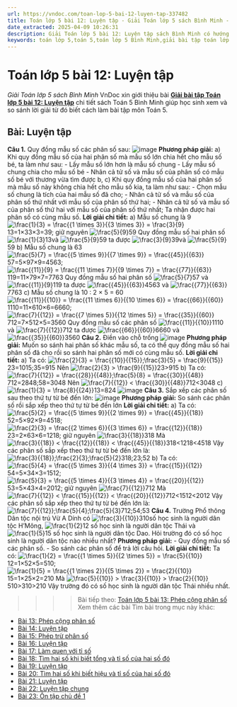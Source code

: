 ```yaml
---
url: https://vndoc.com/toan-lop-5-bai-12-luyen-tap-337482
title: Toán lớp 5 bài 12: Luyện tập - Giải Toán lớp 5 sách Bình Minh - VnDoc.com
date_extracted: 2025-04-09 10:26:31
description: Giải Toán lớp 5 bài 12: Luyện tập sách Bình Minh có hướng dẫn giải chi tiết các câu hỏi trong SGK Toán lớp 5 Bình Minh.
keywords: toán lớp 5,toán 5,toán lớp 5 Bình Minh,giải bài tập toán lớp 5 Bình Minh,giải toán lớp 5 Bình Minh,toán lớp 5 sách Bình Minh,toán 5 Bình Minh,giải sách toán lớp 5 Bình Minh,Toán lớp 5 Bài 12 Luyện tập,giải toán 5 bài 12
---
```


# Toán lớp 5 bài 12: Luyện tập
 _Giải Toán lớp 5 sách Bình Minh_
VnDoc xin giới thiệu bài [**Giải bài tập Toán lớp 5 bài 12: Luyện tập**](<https://vndoc.com/toan-lop-5-bai-12-luyen-tap-337482>) chi tiết sách Toán 5 Bình Minh giúp học sinh xem và so sánh lời giải từ đó biết cách làm bài tập môn Toán 5.
## Bài: Luyện tập
**Câu 1.** Quy đồng mẫu số các phân số sau:
![image](https://i.vdoc.vn/data/image/2025/03/02/2024-05-25-141107.png)
**Phương pháp giải:**
a\) Khi quy đồng mẫu số của hai phân số mà mẫu số lớn chia hết cho mẫu số bé, ta làm như sau:
\- Lấy mẫu số lớn hơn là mẫu số chung
\- Lấy mẫu số chung chia cho mẫu số bé
\- Nhân cả tử số và mẫu số của phân số có mẫu số bé với thương vừa tìm được
b, c\) Khi quy đồng mẫu số của hai phân số mà mẫu số này không chia hết cho mẫu số kia, ta làm như sau:
\- Chọn mẫu số chung là tích của hai mẫu số đã cho;
\- Nhân cả tử số và mẫu số của phân số thứ nhất với mẫu số của phân số thứ hai;
\- Nhân cả tử số và mẫu số của phân số thứ hai với mẫu số của phân số thứ nhất;
Ta nhận được hai phân số có cùng mẫu số.
**Lời giải chi tiết:**
a\) Mẫu số chung là 9
![\\frac{1}{3} = \\frac{{1 \\times 3}}{{3 \\times 3}} = \\frac{3}{9}](https://i.vdoc.vn/data/image/blank.png)13=1×33×3=39; giữ nguyên ![\\frac{5}{9}](https://i.vdoc.vn/data/image/blank.png)59
Quy đồng mẫu số hai phân số ![\\frac{1}{3}](https://i.vdoc.vn/data/image/blank.png)13và ![\\frac{5}{9}](https://i.vdoc.vn/data/image/blank.png)59 ta được ![\\frac{3}{9}](https://i.vdoc.vn/data/image/blank.png)39và ![\\frac{5}{9}](https://i.vdoc.vn/data/image/blank.png)59
b\) Mẫu số chung là 63
![\\frac{5}{7} = \\frac{{5 \\times 9}}{{7 \\times 9}} = \\frac{{45}}{{63}}](https://i.vdoc.vn/data/image/blank.png)57=5×97×9=4563; ![\\frac{{11}}{9} = \\frac{{11 \\times 7}}{{9 \\times 7}} = \\frac{{77}}{{63}}](https://i.vdoc.vn/data/image/blank.png)119=11×79×7=7763
Quy đồng mẫu số hai phân số ![\\frac{5}{7}](https://i.vdoc.vn/data/image/blank.png)57 và![\\frac{{11}}{9}](https://i.vdoc.vn/data/image/blank.png)119 ta được ![\\frac{{45}}{{63}}](https://i.vdoc.vn/data/image/blank.png)4563 và ![\\frac{{77}}{{63}}](https://i.vdoc.vn/data/image/blank.png)7763
c\) Mẫu số chung là 10 : 2 × 5 = 60
![\\frac{{11}}{{10}} = \\frac{{11 \\times 6}}{{10 \\times 6}} = \\frac{{66}}{{60}}](https://i.vdoc.vn/data/image/blank.png)1110=11×610×6=6660;![\\frac{7}{{12}} = \\frac{{7 \\times 5}}{{12 \\times 5}} = \\frac{{35}}{{60}}](https://i.vdoc.vn/data/image/blank.png)712=7×512×5=3560
Quy đồng mẫu số các phân số ![\\frac{{11}}{{10}}](https://i.vdoc.vn/data/image/blank.png)1110 và ![\\frac{7}{{12}}](https://i.vdoc.vn/data/image/blank.png)712 ta được ![\\frac{{66}}{{60}}](https://i.vdoc.vn/data/image/blank.png)6660 và ![\\frac{{35}}{{60}}](https://i.vdoc.vn/data/image/blank.png)3560
**Câu 2.** Điền vào chỗ trống
![image](https://i.vdoc.vn/data/image/2025/03/02/2024-05-25-141214.png)
**Phương pháp giải:**
Muốn so sánh hai phân số khác mẫu số, ta có thể quy đồng mẫu số hai phân số đã cho rồi so sánh hai phân số mới có cùng mẫu số.
**Lời giải chi tiết:**
a\) Ta có: ![\\frac{2}{3} = \\frac{{10}}{{15}};\\frac{3}{5} = \\frac{9}{{15}}](https://i.vdoc.vn/data/image/blank.png)23=1015;35=915
Nên ![\\frac{2}{3} > \\frac{9}{{15}}](https://i.vdoc.vn/data/image/blank.png)23>915
b\) Ta có: ![\\frac{7}{{12}} = \\frac{{28}}{{48}};\\frac{5}{8} = \\frac{{30}}{{48}}](https://i.vdoc.vn/data/image/blank.png)712=2848;58=3048
Nên ![\\frac{7}{{12}} < \\frac{{30}}{{48}}](https://i.vdoc.vn/data/image/blank.png)712<3048
c\) ![\\frac{1}{3} = \\frac{8}{{24}}](https://i.vdoc.vn/data/image/blank.png)13=824
![image](https://i.vdoc.vn/data/image/2025/03/02/2024-05-25-141246.png)
**Câu 3.** Sắp xếp các phân số sau theo thứ tự từ bé đến lớn:
![image](https://i.vdoc.vn/data/image/2025/03/02/2024-05-25-141340.png)
**Phương pháp giải:**
So sánh các phân số rồi sắp xếp theo thứ tự từ bé đến lớn
**Lời giải chi tiết:**
a\) Ta có: ![\\frac{5}{2} = \\frac{{5 \\times 9}}{{2 \\times 9}} = \\frac{{45}}{{18}}](https://i.vdoc.vn/data/image/blank.png)52=5×92×9=4518;![\\frac{2}{3} = \\frac{{2 \\times 6}}{{3 \\times 6}} = \\frac{{12}}{{18}}](https://i.vdoc.vn/data/image/blank.png)23=2×63×6=1218; giữ nguyên ![\\frac{3}{{18}}](https://i.vdoc.vn/data/image/blank.png)318
Mà ![\\frac{3}{{18}} < \\frac{{12}}{{18}} < \\frac{{45}}{{18}}](https://i.vdoc.vn/data/image/blank.png)318<1218<4518
Vậy các phân số sắp xếp theo thứ tự từ bé đến lớn là: ![\\frac{3}{{18}};\\frac{2}{3};\\frac{5}{2}](https://i.vdoc.vn/data/image/blank.png)318;23;52
b\) Ta có: ![\\frac{5}{4} = \\frac{{5 \\times 3}}{{4 \\times 3}} = \\frac{{15}}{{12}}](https://i.vdoc.vn/data/image/blank.png)54=5×34×3=1512;![\\frac{5}{3} = \\frac{{5 \\times 4}}{{3 \\times 4}} = \\frac{{20}}{{12}}](https://i.vdoc.vn/data/image/blank.png)53=5×43×4=2012; giữ nguyên ![\\frac{7}{{12}}](https://i.vdoc.vn/data/image/blank.png)712
Mà ![\\frac{7}{{12}} < \\frac{{15}}{{12}} < \\frac{{20}}{{12}}](https://i.vdoc.vn/data/image/blank.png)712<1512<2012
Vậy các phân số sắp xếp theo thứ tự từ bé đến lớn là: ![\\frac{7}{{12}};\\frac{5}{4};\\frac{5}{3}](https://i.vdoc.vn/data/image/blank.png)712;54;53
**Câu 4.** Trường Phổ thông Dân tộc nội trú Vừ A Dính có ![\\frac{3}{{10}}](https://i.vdoc.vn/data/image/blank.png)310số học sinh là người dân tộc H’Mông, ![\\frac{1}{2}](https://i.vdoc.vn/data/image/blank.png)12 số học sinh là người dân tộc Thái và ![\\frac{1}{5}](https://i.vdoc.vn/data/image/blank.png)15 số học sinh là người dân tộc Dao. Hỏi trường đó có số học sinh là người dân tộc nào nhiều nhất?
**Phương pháp giải:**
\- Quy đồng mẫu số các phân số.
\- So sánh các phân số để trả lời câu hỏi.
**Lời giải chi tiết:**
Ta có: ![\\frac{1}{2} = \\frac{{1 \\times 5}}{{2 \\times 5}} = \\frac{5}{{10}}](https://i.vdoc.vn/data/image/blank.png)12=1×52×5=510;![\\frac{1}{5} = \\frac{{1 \\times 2}}{{5 \\times 2}} = \\frac{2}{{10}}](https://i.vdoc.vn/data/image/blank.png)15=1×25×2=210
Mà ![\\frac{5}{{10}} > \\frac{3}{{10}} > \\frac{2}{{10}}](https://i.vdoc.vn/data/image/blank.png)510>310>210
Vậy trường đó có số học sinh là người dân tộc Thái nhiều nhất.
>>>> Bài tiếp theo: [Toán lớp 5 bài 13: Phép cộng phân số](<https://vndoc.com/toan-lop-5-bai-13-phep-cong-phan-so-337483>)
Xem thêm các bài Tìm bài trong mục này khác:
  * [Bài 13: Phép cộng phân số](</toan-lop-5-bai-13-phep-cong-phan-so-337483>)
  * [Bài 14: Luyện tập](</toan-lop-5-bai-14-luyen-tap-337487>)
  * [Bài 15: Phép trừ phân số](</toan-lop-5-bai-15-phep-tru-phan-so-337488>)
  * [Bài 16: Luyện tập](</toan-lop-5-bai-16-luyen-tap-337494>)
  * [Bài 17: Làm quen với tỉ số](</toan-lop-5-bai-17-lam-quen-voi-ti-so-337495>)
  * [Bài 18: Tìm hai số khi biết tổng và tỉ số của hai số đó](</toan-lop-5-bai-18-tim-hai-so-khi-biet-tong-va-ti-so-cua-hai-so-do-337496>)
  * [Bài 19: Luyện tập](</toan-lop-5-bai-19-luyen-tap-337497>)
  * [Bài 20: Tìm hai số khi biết hiệu và tỉ số của hai số đó](</toan-lop-5-bai-20-tim-hai-so-khi-biet-hieu-va-ti-so-cua-hai-so-do-337501>)
  * [Bài 21: Luyện tập](</toan-lop-5-bai-21-luyen-tap-337503>)
  * [Bài 22: Luyện tập chung](</toan-lop-5-bai-22-luyen-tap-chung-337505>)
  * [Bài 23: Ôn tập chủ đề 1](</toan-lop-5-bai-23-on-tap-chu-de-1-337509>)

